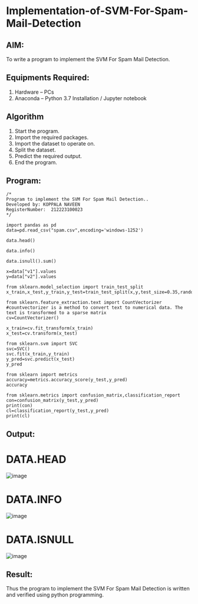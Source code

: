 # Implementation-of-SVM-For-Spam-Mail-Detection

## AIM:
To write a program to implement the SVM For Spam Mail Detection.

## Equipments Required:
1. Hardware – PCs
2. Anaconda – Python 3.7 Installation / Jupyter notebook

## Algorithm
1. Start the program.
2. Import the required packages.
3. Import the dataset to operate on.
4. Split the dataset.
5. Predict the required output.
6. End the program.
## Program:
```
/*
Program to implement the SVM For Spam Mail Detection..
Developed by: KOPPALA NAVEEN
RegisterNumber:  212223100023
*/
```
```
import pandas as pd
data=pd.read_csv("spam.csv",encoding='windows-1252')

data.head()

data.info()

data.isnull().sum()

x=data["v1"].values
y=data["v2"].values

from sklearn.model_selection import train_test_split
x_train,x_test,y_train,y_test=train_test_split(x,y,test_size=0.35,random_state=0)

from sklearn.feature_extraction.text import CountVectorizer
#countvectorizer is a method to convert text to numerical data. The text is transformed to a sparse matrix
cv=CountVectorizer()

x_train=cv.fit_transform(x_train)
x_test=cv.transform(x_test)

from sklearn.svm import SVC
svc=SVC()
svc.fit(x_train,y_train)
y_pred=svc.predict(x_test)
y_pred

from sklearn import metrics
accuracy=metrics.accuracy_score(y_test,y_pred)
accuracy

from sklearn.metrics import confusion_matrix,classification_report
con=confusion_matrix(y_test,y_pred)
print(con)
cl=classification_report(y_test,y_pred)
print(cl)
```
## Output:
# DATA.HEAD

![image](https://github.com/user-attachments/assets/abf487df-aa36-4083-8d2a-8b8187af8677)

# DATA.INFO

![image](https://github.com/user-attachments/assets/37a04b0f-1dd4-4a8b-927f-1d066e9b746b)

# DATA.ISNULL

![image](https://github.com/user-attachments/assets/3c5dfd29-29f1-4c6b-8e5b-d0d9f191cef2)

## Result:
Thus the program to implement the SVM For Spam Mail Detection is written and verified using python programming.
